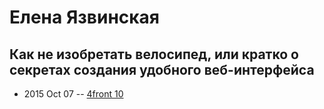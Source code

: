 # Елена Язвинская

## Как не изобретать велосипед, или кратко о секретах создания удобного веб-интерфейса
- 2015 Oct 07 -- [4front 10](https://www.youtube.com/watch?v=9dM85f3T70w)    
